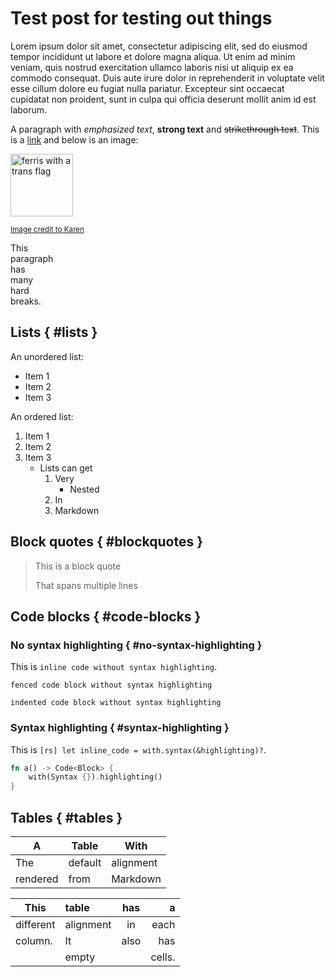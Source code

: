 # Test post for testing out things

Lorem ipsum dolor sit amet, consectetur adipiscing elit, sed do eiusmod tempor incididunt ut labore et dolore magna aliqua.
Ut enim ad minim veniam, quis nostrud exercitation ullamco laboris nisi ut aliquip ex ea commodo consequat.
Duis aute irure dolor in reprehenderit in voluptate velit esse cillum dolore eu fugiat nulla pariatur.
Excepteur sint occaecat cupidatat non proident, sunt in culpa qui officia deserunt mollit anim id est laborum.

A paragraph with _emphasized text_, **strong text** and ~~strikethrough text~~.
This is a [link](https://rust-lang.org) and below is an image:

![ferris with a trans flag](https://pbs.twimg.com/media/ECtvrfqUYAEjvpB?format=jpg&name=medium)

<small>[Image credit to Karen](https://twitter.com/whoisaldeka/status/1165147725542785025)</small>

<style>img { height: 100px; }</style>

This  
paragraph  
has  
many  
hard  
breaks.

## Lists { #lists }

An unordered list:

- Item 1
- Item 2
- Item 3

An ordered list:

1. Item 1
1. Item 2
1. Item 3
	- Lists can get
		1. Very
			- Nested
		1. In
		1. Markdown

## Block quotes { #blockquotes }

> This is a block quote
>
> That spans multiple lines

## Code blocks { #code-blocks }

### No syntax highlighting { #no-syntax-highlighting }

This is `inline code without syntax highlighting`.

```
fenced code block without syntax highlighting
```

	indented code block without syntax highlighting

### Syntax highlighting { #syntax-highlighting }

This is `[rs] let inline_code = with.syntax(&highlighting)?`.

```rs
fn a() -> Code<Block> {
	with(Syntax {}).highlighting()
}
```

## Tables { #tables }

| A | Table | With |
| - | ----- | ---- |
| The | default | alignment |
| rendered | from | Markdown

| This | table | has | a |
| ---- | :---  | :-: | -: |
| different | alignment | in | each |
| column. | It | also | has |
| | empty | | cells. |
